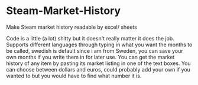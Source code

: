 # Steam-Market-History
Make Steam market history readable by excel/ sheets

Code is a little (a lot) shitty but it doesn't really matter it does the job. Supports different languages through typing in what you want the months to be called, swedish is default since i am from Sweden, you can save your own months if you write them in for later use. You can get the market history of any item by pasting its market listing in one of the text boxes. You can choose between dollars and euros, could probably add your own if you wanted to but you would have to find what number it is. 
